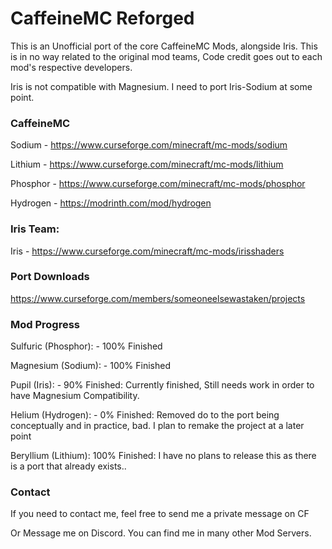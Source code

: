# CaffeineMC Reforged

This is an Unofficial port of the core CaffeineMC Mods, alongside Iris.
This is in no way related to the original mod teams, Code credit goes out to each mod's respective developers.

Iris is not compatible with Magnesium. I need to port Iris-Sodium at some point.


### CaffeineMC

Sodium - https://www.curseforge.com/minecraft/mc-mods/sodium

Lithium - https://www.curseforge.com/minecraft/mc-mods/lithium

Phosphor - https://www.curseforge.com/minecraft/mc-mods/phosphor

Hydrogen - https://modrinth.com/mod/hydrogen


### Iris Team:

Iris - https://www.curseforge.com/minecraft/mc-mods/irisshaders



### Port Downloads

https://www.curseforge.com/members/someoneelsewastaken/projects


### Mod Progress

Sulfuric (Phosphor): - 100% Finished

Magnesium (Sodium): - 100% Finished

Pupil (Iris): - 90% Finished: Currently finished, Still needs work in order to have Magnesium Compatibility.

Helium (Hydrogen): - 0% Finished: Removed do to the port being conceptually and in practice, bad. I plan to remake the project at a later point

Beryllium (Lithium): 100% Finished: I have no plans to release this as there is a port that already exists..



### Contact

If you need to contact me, feel free to send me a private message on CF 

Or Message me on Discord. You can find me in many other Mod Servers.
